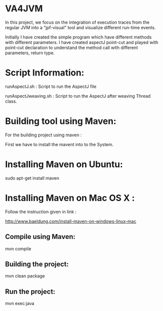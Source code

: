 # VA4JVM
In this project, we focus on the integration of execution traces from the regular JVM into a “jpf-visual” tool 
and visualize different run-time events.

Initially I have created the simple program which have different methods with different parameters. I have created aspectJ 
point-cut and played with point-cut declaration to understand the method call with different parameters, return type.

# Script Information:
runAspectJ.sh : Script to run the AspectJ file

runAspectJweaving.sh : Script to run the AspectJ after weaving Thread class.

# Building tool using Maven:
For the building project using maven :

First we have to install the mavent into to the System.

# Installing Maven on Ubuntu:
sudo apt-get install maven
# Installing Maven on Mac OS X :
Follow the instruction given in link :

http://www.baeldung.com/install-maven-on-windows-linux-mac

## Compile using Maven:<br /> 
mvn compile <br /> 
## Building the project:
mvn clean package <br /> 
## Run the project:
mvn exec:java <br /> 

